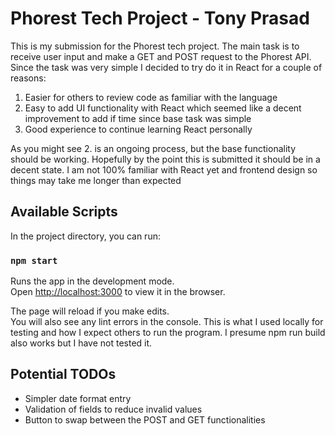 # Phorest Tech Project - Tony Prasad

This is my submission for the Phorest tech project. The main task is to receive user input and make a GET and POST
request to the Phorest API. Since the task was very simple I decided to try do it in React for a couple of reasons:

1. Easier for others to review code as familiar with the language
2. Easy to add UI functionality with React which seemed like a decent improvement to add if time since base task was simple
3. Good experience to continue learning React personally

As you might see 2. is an ongoing process, but the base functionality should be working. Hopefully by the point this is
submitted it should be in a decent state. I am not 100% familiar with React yet and frontend design so things may 
take me longer than expected

## Available Scripts

In the project directory, you can run:

### `npm start`

Runs the app in the development mode.\
Open [http://localhost:3000](http://localhost:3000) to view it in the browser.

The page will reload if you make edits.\
You will also see any lint errors in the console.
This is what I used locally for testing and how I expect others to run the program. I presume npm run build also works
but I have not tested it.

## Potential TODOs

* Simpler date format entry
* Validation of fields to reduce invalid values
* Button to swap between the POST and GET functionalities